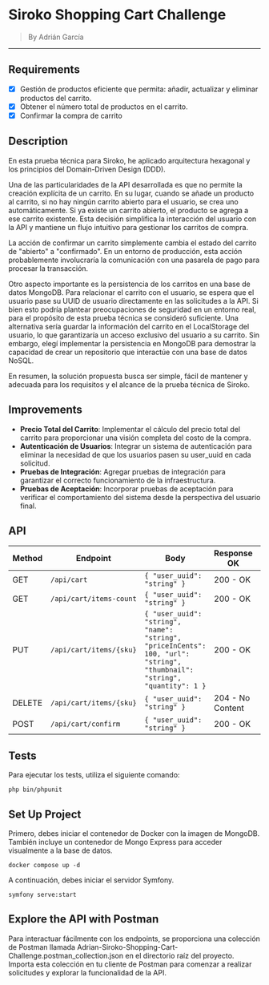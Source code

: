 # Siroko Shopping Cart Challenge
> By Adrián García
---

## Requirements

- [x] Gestión de productos eficiente que permita: añadir, actualizar y eliminar productos del carrito.
- [x] Obtener el número total de productos en el carrito.
- [x] Confirmar la compra de carrito

## Description

En esta prueba técnica para Siroko, he aplicado arquitectura hexagonal y los principios del Domain-Driven Design (DDD).

Una de las particularidades de la API desarrollada es que no permite la creación explícita de un carrito. En su lugar, cuando se añade un producto al carrito, si no hay ningún carrito abierto para el usuario, se crea uno automáticamente. Si ya existe un carrito abierto, el producto se agrega a ese carrito existente. Esta decisión simplifica la interacción del usuario con la API y mantiene un flujo intuitivo para gestionar los carritos de compra.

La acción de confirmar un carrito simplemente cambia el estado del carrito de "abierto" a "confirmado". En un entorno de producción, esta acción probablemente involucraría la comunicación con una pasarela de pago para procesar la transacción.

Otro aspecto importante es la persistencia de los carritos en una base de datos MongoDB. Para relacionar el carrito con el usuario, se espera que el usuario pase su UUID de usuario directamente en las solicitudes a la API. Si bien esto podría plantear preocupaciones de seguridad en un entorno real, para el propósito de esta prueba técnica se consideró suficiente. Una alternativa sería guardar la información del carrito en el LocalStorage del usuario, lo que garantizaría un acceso exclusivo del usuario a su carrito. Sin embargo, elegí implementar la persistencia en MongoDB para demostrar la capacidad de crear un repositorio que interactúe con una base de datos NoSQL.

En resumen, la solución propuesta busca ser simple, fácil de mantener y adecuada para los requisitos y el alcance de la prueba técnica de Siroko.

## Improvements
- **Precio Total del Carrito**: Implementar el cálculo del precio total del carrito para proporcionar una visión completa del costo de la compra.
- **Autenticación de Usuarios**: Integrar un sistema de autenticación para eliminar la necesidad de que los usuarios pasen su user_uuid en cada solicitud.
- **Pruebas de Integración**: Agregar pruebas de integración para garantizar el correcto funcionamiento de la infraestructura.
- **Pruebas de Aceptación**: Incorporar pruebas de aceptación para verificar el comportamiento del sistema desde la perspectiva del usuario final.

## API

| Method | Endpoint                | Body                            | Response OK      | Response KO     |
|--------|-------------------------|---------------------------------|------------------|-----------------|
| GET    | `/api/cart`             | `{ "user_uuid": "string" }`     | 200 - OK         | 500             |
| GET    | `/api/cart/items-count` | `{ "user_uuid": "string" }`     | 200 - OK         | 500             |
| PUT    | `/api/cart/items/{sku}` | `{ "user_uuid": "string", "name": "string", "priceInCents": 100, "url": "string", "thumbnail": "string", "quantity": 1 }` | 200 - OK        | 400, 404, 500   |
| DELETE | `/api/cart/items/{sku}` | `{ "user_uuid": "string" }`     | 204 - No Content | 404, 500        |
| POST   | `/api/cart/confirm`     | `{ "user_uuid": "string" }`     | 200 - OK         | 500             |


## Tests
Para ejecutar los tests, utiliza el siguiente comando:
```
php bin/phpunit
```

## Set Up Project
Primero, debes iniciar el contenedor de Docker con la imagen de MongoDB. También incluye un contenedor de Mongo Express para acceder visualmente a la base de datos.
```
docker compose up -d
```

A continuación, debes iniciar el servidor Symfony.
```
symfony serve:start
```

## Explore the API with Postman
Para interactuar fácilmente con los endpoints, se proporciona una colección de Postman llamada Adrian-Siroko-Shopping-Cart-Challenge.postman_collection.json en el directorio raíz del proyecto. Importa esta colección en tu cliente de Postman para comenzar a realizar solicitudes y explorar la funcionalidad de la API.